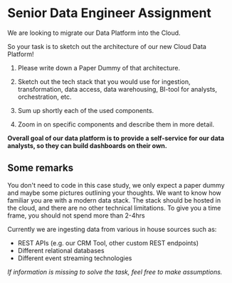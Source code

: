 # Senior Data Engineer Assignment

We are looking to migrate our Data Platform into the Cloud. 

So your task is to sketch out the architecture of our new Cloud Data Platform!

1. Please write down a Paper Dummy of that architecture.

2. Sketch out the tech stack that you would use for ingestion, transformation, data access, data
warehousing, BI-tool for analysts, orchestration, etc.

3. Sum up shortly each of the used components.

4. Zoom in on specific components and describe them in more detail.

**Overall goal of our data platform is to provide a self-service for our data analysts, so they can build
dashboards on their own.**


## Some remarks

You don't need to code in this case study, we only expect a paper dummy and maybe some pictures
outlining your thoughts. We want to know how familiar you are with a modern data stack.
The stack should be hosted in the cloud, and there are no other technical limitations.
To give you a time frame, you should not spend more than 2-4hrs

Currently we are ingesting data from various in house sources such as:

- REST APIs (e.g. our CRM Tool, other custom REST endpoints)
- Different relational databases
- Different event streaming technologies

*If information is missing to solve the task, feel free to make assumptions.*